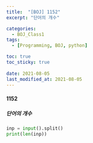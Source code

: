```yaml
---
title:  "[BOJ] 1152"
excerpt: "단어의 개수"

categories:
  - BOJ_Class1
tags:
  - [Programming, BOJ, python]

toc: true
toc_sticky: true
 
date: 2021-08-05
last_modified_at: 2021-08-05
---
```


#### 1152
##### 단어의 개수
```python
inp = input().split()
print(len(inp))
```